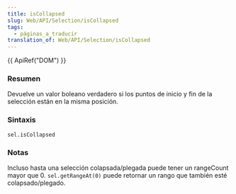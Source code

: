 ```yaml
---
title: isCollapsed
slug: Web/API/Selection/isCollapsed
tags:
  - páginas_a_traducir
translation_of: Web/API/Selection/isCollapsed
---
```

{{ ApiRef("DOM") }}

### Resumen

Devuelve un valor boleano verdadero si los puntos de inicio y fin de la selección están en la misma posición.

### Sintaxis

    sel.isCollapsed

### Notas

Incluso hasta una selección colapsada/plegada puede tener un rangeCount mayor que 0. `sel.getRangeAt(0)` puede retornar un rango que también esté colapsado/plegado.
